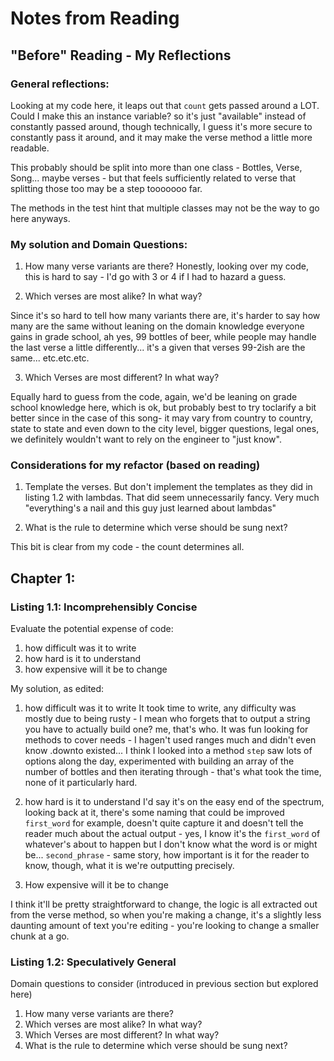 # Notes from Reading

## "Before" Reading - My Reflections
### General reflections:
Looking at my code here, it leaps out that `count` gets passed around a LOT. Could I make this an instance variable? so it's just "available" instead of constantly passed around, though technically, I guess it's more secure to constantly pass it around, and it may make the verse method a little more readable.

This probably should be split into more than one class - Bottles, Verse, Song... maybe verses - but that feels sufficiently related to verse that splitting those too may be a step tooooooo far.

The methods in the test hint that multiple classes may not be the way to go here anyways.

### My solution and Domain Questions:
1. How many verse variants are there?
Honestly, looking over my code, this is hard to say - I'd go with 3 or 4 if I had to hazard a guess.

2. Which verses are most alike? In what way?

Since it's so hard to tell how many variants there are, it's harder to say how many are the same without leaning on the domain knowledge everyone gains in grade school, ah yes, 99 bottles of beer, while people may handle the last verse a little differently... it's a given that verses 99-2ish are the same... etc.etc.etc.

3. Which Verses are most different? In what way?

Equally hard to guess from the code, again, we'd be leaning on grade school knowledge here, which is ok, but probably best to try toclarify a bit better since in the case of this song- it may vary from country to country, state to state and even down to the city level, bigger questions, legal ones, we definitely wouldn't want to rely on the engineer to "just know".

### Considerations for my refactor (based on reading)
1. Template the verses. But don't implement the templates as they did in listing 1.2 with lambdas. That did seem unnecessarily fancy. Very much "everything's a nail and this guy just learned about lambdas"

4. What is the rule to determine which verse should be sung next?

This bit is clear from my code - the count determines all.

## Chapter 1:

### Listing 1.1: Incomprehensibly Concise

Evaluate the potential expense of code:
1. how difficult was it to write
2. how hard is it to understand
3. how expensive will it be to change

My solution, as edited:
1. how difficult was it to write
It took time to write, any difficulty was mostly due to being rusty - I mean who forgets that to output a string you have to actually build one? me, that's who. It was fun looking for methods to cover needs - I hagen't used ranges much and didn't even know .downto existed... I think I looked into a method `step` saw lots of options along the day, experimented with building an array of the number of bottles and then iterating through - that's what took the time, none of it particularly hard.

2. how hard is it to understand
I'd say it's on the easy end of the spectrum, looking back at it, there's some naming that could be improved `first_word` for example, doesn't quite capture it and doesn't tell the reader much about the actual output - yes, I know it's the `first_word` of whatever's about to happen but I don't know what the word is or might be... `second_phrase` - same story, how important is it for the reader to know, though, what it is we're outputting precisely.

3. How expensive will it be to change

I think it'll be pretty straightforward to change, the logic is all extracted out from the verse method, so when you're making a change, it's a slightly less daunting amount of text you're editing - you're looking to change a smaller chunk at a go.

### Listing 1.2: Speculatively General

Domain questions to consider (introduced in previous section but explored here)

1. How many verse variants are there?
2. Which verses are most alike? In what way?
3. Which Verses are most different? In what way?
4. What is the rule to determine which verse should be sung next?
